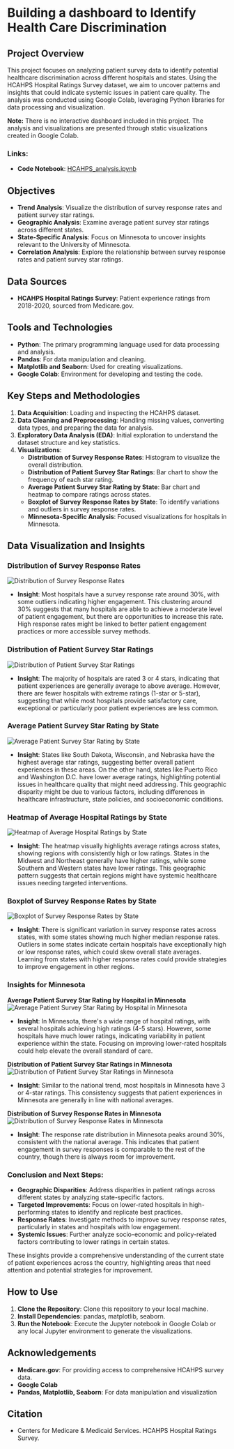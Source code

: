 
# Building a dashboard to Identify Health Care Discrimination

## Project Overview
This project focuses on analyzing patient survey data to identify potential healthcare discrimination across different hospitals and states. Using the HCAHPS Hospital Ratings Survey dataset, we aim to uncover patterns and insights that could indicate systemic issues in patient care quality. The analysis was conducted using Google Colab, leveraging Python libraries for data processing and visualization.

**Note:** There is no interactive dashboard included in this project. The analysis and visualizations are presented through static visualizations created in Google Colab.

### Links:
- **Code Notebook**: [HCAHPS_analysis.ipynb](https://colab.research.google.com/drive/1PJ5Pr6ejJJTX32OqzZN-MUPwxHzeJMf3#scrollTo=7ZIONUNpeZIF)

## Objectives
- **Trend Analysis**: Visualize the distribution of survey response rates and patient survey star ratings.
- **Geographic Analysis**: Examine average patient survey star ratings across different states.
- **State-Specific Analysis**: Focus on Minnesota to uncover insights relevant to the University of Minnesota.
- **Correlation Analysis**: Explore the relationship between survey response rates and patient survey star ratings.

## Data Sources
- **HCAHPS Hospital Ratings Survey**: Patient experience ratings from 2018-2020, sourced from Medicare.gov.

## Tools and Technologies
- **Python**: The primary programming language used for data processing and analysis.
- **Pandas**: For data manipulation and cleaning.
- **Matplotlib and Seaborn**: Used for creating visualizations.
- **Google Colab**: Environment for developing and testing the code.

## Key Steps and Methodologies
1. **Data Acquisition**: Loading and inspecting the HCAHPS dataset.
2. **Data Cleaning and Preprocessing**: Handling missing values, converting data types, and preparing the data for analysis.
3. **Exploratory Data Analysis (EDA)**: Initial exploration to understand the dataset structure and key statistics.
4. **Visualizations**:
   - **Distribution of Survey Response Rates**: Histogram to visualize the overall distribution.
   - **Distribution of Patient Survey Star Ratings**: Bar chart to show the frequency of each star rating.
   - **Average Patient Survey Star Rating by State**: Bar chart and heatmap to compare ratings across states.
   - **Boxplot of Survey Response Rates by State**: To identify variations and outliers in survey response rates.
   - **Minnesota-Specific Analysis**: Focused visualizations for hospitals in Minnesota.

## Data Visualization and Insights

### Distribution of Survey Response Rates
![Distribution of Survey Response Rates](file-acOmYa3zpHlwao4PBF5R9ExD)

- **Insight**: Most hospitals have a survey response rate around 30%, with some outliers indicating higher engagement. This clustering around 30% suggests that many hospitals are able to achieve a moderate level of patient engagement, but there are opportunities to increase this rate. High response rates might be linked to better patient engagement practices or more accessible survey methods.

### Distribution of Patient Survey Star Ratings
![Distribution of Patient Survey Star Ratings](file-k5kEg0I3w335htvQfFttW33p)

- **Insight**: The majority of hospitals are rated 3 or 4 stars, indicating that patient experiences are generally average to above average. However, there are fewer hospitals with extreme ratings (1-star or 5-star), suggesting that while most hospitals provide satisfactory care, exceptional or particularly poor patient experiences are less common.

### Average Patient Survey Star Rating by State
![Average Patient Survey Star Rating by State](file-yWvAJtvYNE7Fy1YMECZaILzK)

- **Insight**: States like South Dakota, Wisconsin, and Nebraska have the highest average star ratings, suggesting better overall patient experiences in these areas. On the other hand, states like Puerto Rico and Washington D.C. have lower average ratings, highlighting potential issues in healthcare quality that might need addressing. This geographic disparity might be due to various factors, including differences in healthcare infrastructure, state policies, and socioeconomic conditions.

### Heatmap of Average Hospital Ratings by State
![Heatmap of Average Hospital Ratings by State](file-MIRuYBfXDh4PjJZqM1BSdCY4)

- **Insight**: The heatmap visually highlights average ratings across states, showing regions with consistently high or low ratings. States in the Midwest and Northeast generally have higher ratings, while some Southern and Western states have lower ratings. This geographic pattern suggests that certain regions might have systemic healthcare issues needing targeted interventions.

### Boxplot of Survey Response Rates by State
![Boxplot of Survey Response Rates by State](file-k1tdbLOgM2YJzMtTeaWe8WiS)

- **Insight**: There is significant variation in survey response rates across states, with some states showing much higher median response rates. Outliers in some states indicate certain hospitals have exceptionally high or low response rates, which could skew overall state averages. Learning from states with higher response rates could provide strategies to improve engagement in other regions.

### Insights for Minnesota

**Average Patient Survey Star Rating by Hospital in Minnesota**
![Average Patient Survey Star Rating by Hospital in Minnesota](file-zi4wLKod53DkFg339mezAI1q)

- **Insight**: In Minnesota, there's a wide range of hospital ratings, with several hospitals achieving high ratings (4-5 stars). However, some hospitals have much lower ratings, indicating variability in patient experience within the state. Focusing on improving lower-rated hospitals could help elevate the overall standard of care.

**Distribution of Patient Survey Star Ratings in Minnesota**
![Distribution of Patient Survey Star Ratings in Minnesota](file-kXGFtzaUoJT4AbxJoEWSbkEm)

- **Insight**: Similar to the national trend, most hospitals in Minnesota have 3 or 4-star ratings. This consistency suggests that patient experiences in Minnesota are generally in line with national averages.

**Distribution of Survey Response Rates in Minnesota**
![Distribution of Survey Response Rates in Minnesota](file-YxQUR7k8ZrCDNIYTSzIqclOM)

- **Insight**: The response rate distribution in Minnesota peaks around 30%, consistent with the national average. This indicates that patient engagement in survey responses is comparable to the rest of the country, though there is always room for improvement.

### Conclusion and Next Steps:
- **Geographic Disparities**: Address disparities in patient ratings across different states by analyzing state-specific factors.
- **Targeted Improvements**: Focus on lower-rated hospitals in high-performing states to identify and replicate best practices.
- **Response Rates**: Investigate methods to improve survey response rates, particularly in states and hospitals with low engagement.
- **Systemic Issues**: Further analyze socio-economic and policy-related factors contributing to lower ratings in certain states.

These insights provide a comprehensive understanding of the current state of patient experiences across the country, highlighting areas that need attention and potential strategies for improvement.

## How to Use
1. **Clone the Repository**: Clone this repository to your local machine.
2. **Install Dependencies**: pandas, matplotlib, seaborn.
3. **Run the Notebook**: Execute the Jupyter notebook in Google Colab or any local Jupyter environment to generate the visualizations.

## Acknowledgements
- **Medicare.gov**: For providing access to comprehensive HCAHPS survey data.
- **Google Colab**
- **Pandas, Matplotlib, Seaborn**: For data manipulation and visualization 

## Citation
- Centers for Medicare & Medicaid Services. HCAHPS Hospital Ratings Survey.
